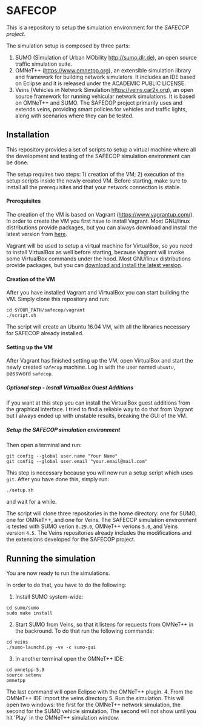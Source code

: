 # SAFECOP

This is a repository to setup the simulation environment for the *SAFECOP project*.

The simulation setup is composed by three parts:
1. SUMO (Simulation of Urban MObility http://sumo.dlr.de), an open source traffic simulation suite.
2. OMNeT++ (https://www.omnetpp.org), an extensible simulation library and framework for building network simulators. It includes an IDE based on Eclipse and it is released under the ACADEMIC PUBLIC LICENSE.
3. Veins (Vehicles in Network Simulation https://veins.car2x.org), an open source framework for running vehicular network simulations. It is based on OMNeT++ and SUMO. The SAFECOP project primarily uses and extends veins, providing smart policies for vehicles and traffic lights, along with scenarios where they can be tested.

## Installation

This repository provides a set of scripts to setup a virtual machine where all the development and testing of the SAFECOP simulation environment can be done.

The setup requires two steps: 1) creation of the VM; 2) execution of the setup scripts inside the newly created VM.
Before starting, make sure to install all the prerequisites and that your network connection is stable.

#### Prerequisites

The creation of the VM is based on Vagrant (https://www.vagrantup.com/).
In order to create the VM you first have to install Vagrant. Most GNU/linux distributions provide packages, but you can always download and install the latest version from [here](https://www.vagrantup.com/docs/installation/).

Vagrant will be used to setup a virtual machine for VirtualBox, so you need to install VirtualBox as well before starting, because Vagrant will invoke some VirtualBox commands under the hood.
Most GNU/linux distributions provide packages, but you can [download and install the latest version](https://www.virtualbox.org/wiki/Downloads).

#### Creation of the VM

After you have installed Vagrant and VirtualBox you can start building the VM. Simply clone this repository and run:

```shell
cd $YOUR_PATH/safecop/vagrant
./script.sh
```
The script will create an Ubuntu 16.04 VM, with all the libraries necessary for SAFECOP already installed.

#### Setting up the VM

After Vagrant has finished setting up the VM, open VirtualBox and start the newly created `safecop` machine.
Log in with the user named `ubuntu`, password `safecop`.

##### Optional step - Install VirtualBox Guest Additions
If you want at this step you can install the VirtualBox guest additions from the graphical interface. I tried to find a reliable way to do that from Vagrant but I always ended up with unstable results, breaking the GUI of the VM.

##### Setup the SAFECOP simulation environment
Then open a terminal and run:

```shell
git config --global user.name "Your Name"
git config --global user.email "your.email@mail.com"
```

This step is necessary because you will now run a setup script which uses `git`.
After you have done this, simply run:

```shell
./setup.sh
```

and wait for a while.

The script will clone three repositories in the home directory: one for SUMO, one for OMNeT++, and one for Veins.
The SAFECOP simulation environment is tested with SUMO verion `0.29.0`, OMNeT++ verions `5.0`, and Veins version `4.5`.
The Veins repositories already includes the modifications and the extensions developed for the SAFECOP project.

## Running the simulation

You are now ready to run the simulations.

In order to do that, you have to do the following:
1. Install SUMO system-wide:
```shell
cd sumo/sumo
sudo make install
```
2. Start SUMO from Veins, so that it listens for requests from OMNeT++ in the backround. To do that run the following commands:
```shell
cd veins
./sumo-launchd.py -vv -c sumo-gui
```
3. In another terminal open the OMNeT++ IDE:
```shell
cd omnetpp-5.0
source setenv
omnetpp
```
The last command will open Eclipse with the OMNeT++ plugin.
4. From the OMNeT++ IDE import the veins directory
5. Run the simulation. This will open two windows: the first for the OMNeT++ network simulation, the second for the SUMO vehicle simulation. The second will not show until you hit 'Play' in the OMNeT++ simulation window.
